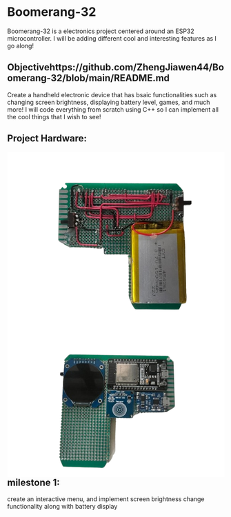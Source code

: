 # Boomerang-32
Boomerang-32 is a electronics project centered around an ESP32 microcontroller. I will be adding different cool and interesting features as I go along!

## Objectivehttps://github.com/ZhengJiawen44/Boomerang-32/blob/main/README.md
Create a handheld electronic device that has bsaic functionalities such as changing screen brightness, displaying battery level, games, and much more! I will code everything from scratch using C++ so I can implement all the cool things that I wish to see!

## Project Hardware:
<p><img align="right" src="back.png">
<img align="left" src="front.png"></p>



## milestone 1:
create an interactive menu, and implement screen brightness change functionality along with battery display
